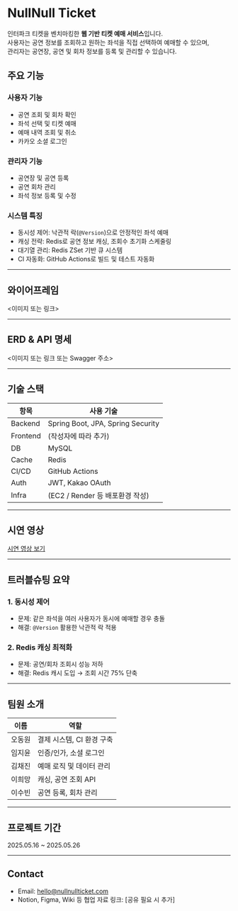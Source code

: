# NullNull Ticket

인터파크 티켓을 벤치마킹한 **웹 기반 티켓 예매 서비스**입니다.  
사용자는 공연 정보를 조회하고 원하는 좌석을 직접 선택하여 예매할 수 있으며,  
관리자는 공연장, 공연 및 회차 정보를 등록 및 관리할 수 있습니다.

## 주요 기능

### 사용자 기능
- 공연 조회 및 회차 확인
- 좌석 선택 및 티켓 예매
- 예매 내역 조회 및 취소
- 카카오 소셜 로그인

### 관리자 기능
- 공연장 및 공연 등록
- 공연 회차 관리
- 좌석 정보 등록 및 수정

###  시스템 특징
- 동시성 제어: 낙관적 락(`@Version`)으로 안정적인 좌석 예매
- 캐싱 전략: Redis로 공연 정보 캐싱, 조회수 초기화 스케줄링
- 대기열 관리: Redis ZSet 기반 큐 시스템
- CI 자동화: GitHub Actions로 빌드 및 테스트 자동화

---

## 와이어프레임
<이미지 또는 링크>

---

## ERD & API 명세
<이미지 또는 링크 또는 Swagger 주소>

---

## 기술 스택

| 항목       | 사용 기술 |
|------------|-----------|
| Backend    | Spring Boot, JPA, Spring Security |
| Frontend   | (작성자에 따라 추가) |
| DB         | MySQL |
| Cache      | Redis |
| CI/CD      | GitHub Actions |
| Auth       | JWT, Kakao OAuth |
| Infra      | (EC2 / Render 등 배포환경 작성)

---

## 시연 영상
[시연 영상 보기](#)

---

## 트러블슈팅 요약

### 1. 동시성 제어
- 문제: 같은 좌석을 여러 사용자가 동시에 예매할 경우 충돌
- 해결: `@Version` 활용한 낙관적 락 적용

### 2. Redis 캐싱 최적화
- 문제: 공연/회차 조회시 성능 저하
- 해결: Redis 캐시 도입 → 조회 시간 75% 단축

---

## 팀원 소개

| 이름   | 역할 |
|--------|------|
| 오동원 | 결제 시스템, CI 환경 구축 |
| 임지윤 | 인증/인가, 소셜 로그인 |
| 김채진 | 예매 로직 및 데이터 관리 |
| 이희망 | 캐싱, 공연 조회 API |
| 이수빈 | 공연 등록, 회차 관리 |

---

## 프로젝트 기간
2025.05.16 ~ 2025.05.26

---

## Contact
- Email: hello@nullnullticket.com
- Notion, Figma, Wiki 등 협업 자료 링크: [공유 필요 시 추가]

